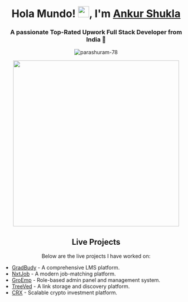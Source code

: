 <h1 align="center">Hola Mundo! <img width="30px" src="https://github.com/arshsahzad/arshsahzad/blob/master/assets/gifs/hi.gif">, I'm <a href="https://iitianfreelancer.com"> Ankur Shukla </a></h1>
<h3 align="center">
  A passionate Top-Rated
  Upwork Full Stack Developer from India 🚀
</h3>

<p align="center">
  <img src="https://komarev.com/ghpvc/?username=parashuram-78&label=Profile%20views&color=0e75b6&style=flat" alt="parashuram-78"/>
</p>

<p align="center">
  <img src="https://github.com/arshsahzad/arshsahzad/blob/master/assets/gifs/developer.gif" width="450px">
</p>


<h2 align="center">Live Projects</h2>
<p align="center">Below are the live projects I have worked on:</p>

- [GradBudy](https://www.gradbudy.com/) - A comprehensive LMS platform.
- [NxtJob](https://www.nxtjob.ai/) - A modern job-matching platform.
- [GroEmp](https://www.groemp.com) - Role-based admin panel and management system.
- [TreeVed](https://www.treeved.com/feed/) - A link storage and discovery platform.
- [CRX](https://www.crx.ie) - Scalable crypto investment platform.

